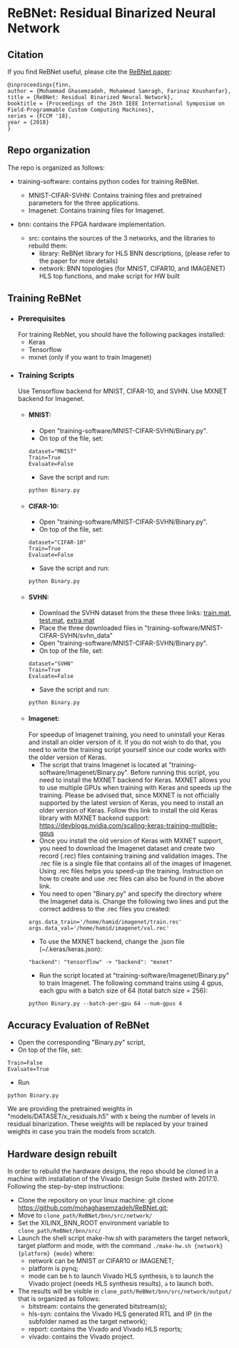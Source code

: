 # ReBNet: Residual Binarized Neural Network


## Citation
If you find ReBNet useful, please cite the <a href="https://arxiv.org/abs/1711.01243" target="_blank">ReBNet paper</a>:

    @inproceedings{finn,
    author = {Mohammad Ghasemzadeh, Mohammad Samragh, Farinaz Koushanfar},
    title = {ReBNet: Residual Binarized Neural Network},
    booktitle = {Proceedings of the 26th IEEE International Symposium on Field-Programmable Custom Computing Machines},
    series = {FCCM '18},
    year = {2018}
    }

 
## Repo organization 
The repo is organized as follows:

- training-software: contains python codes for training ReBNet.
	- MNIST-CIFAR-SVHN: Contains training files and pretrained parameters for the three applications.
	- Imagenet: Contains training files for Imagenet.
	
- bnn: contains the FPGA hardware implementation.
	- src: contains the sources of the 3 networks, and the libraries to rebuild them:
		- library: ReBNet library for HLS BNN descriptions, (please refer to the paper for more details)
		- network: BNN topologies (for MNIST, CIFAR10, and IMAGENET) HLS top functions, and make script for HW built

## Training ReBNet
- ### Prerequisites
	For training RebNet, you should have the following packages installed:
  	- Keras
  	- Tensorflow
  	- mxnet (only if you want to train Imagenet)
- ### Training Scripts
	Use Tensorflow backend for MNIST, CIFAR-10, and SVHN. Use MXNET backend for Imagenet.
  	- #### MNIST:
   		- Open "training-software/MNIST-CIFAR-SVHN/Binary.py". 
   		- On top of the file, set:
		```
		dataset="MNIST"
		Train=True
		Evaluate=False
		``` 
   		- Save the script and run:
		```
		python Binary.py
		```
  	- #### CIFAR-10:
		- Open "training-software/MNIST-CIFAR-SVHN/Binary.py". 
		- On top of the file, set:
		```
		dataset="CIFAR-10"
		Train=True
		Evaluate=False
		``` 
		- Save the script and run: 
		```
		python Binary.py
		```
  	- #### SVHN:
		- Download the SVHN dataset from the these three links: [train.mat](http://ufldl.stanford.edu/housenumbers/train_32x32.mat), [test.mat](http://ufldl.stanford.edu/housenumbers/test_32x32.mat), [extra.mat](http://ufldl.stanford.edu/housenumbers/extra_32x32.mat)
		- Place the three downloaded files in "training-software/MNIST-CIFAR-SVHN/svhn_data"
		- Open "training-software/MNIST-CIFAR-SVHN/Binary.py". 
		- On top of the file, set:
		```
		dataset="SVHN"
		Train=True
		Evaluate=False
		``` 
		- Save the script and run:
		```
		python Binary.py
		```
 	- #### Imagenet:
	  For speedup of Imagenet training, you need to uninstall your Keras and install an older version of it.
	  If you do not wish to do that, you need to write the training script yourself since our code works with the older version of Keras.
		- The script that trains Imagenet is located at "training-software/Imagenet/Binary.py". Before running this script, you need to install the MXNET backend for Keras. MXNET allows you to use multiple GPUs when training with Keras and speeds up the training. Please be advised that, since MXNET is not officially supported by the latest version of Keras, you need to install an older version of Keras. Follow this link to install the old Keras library with MXNET backend support: https://devblogs.nvidia.com/scaling-keras-training-multiple-gpus
		- Once you install the old version of Keras with MXNET support, you need to download the Imagenet dataset and create two record (.rec) files containing training and validation images. The .rec file is a single file that contains all of the images of Imagenet. Using .rec files helps you speed-up the training. Instruction on how to create and use .rec files can also be found in the above link. 
		- You need to open "Binary.py" and specify the directory where the Imagenet data is. Change the following two lines and put the correct address to the .rec files you created:
		```
		args.data_train='/home/hamid/imagenet/train.rec'
		args.data_val='/home/hamid/imagenet/val.rec'
		``` 
		- To use the MXNET backend, change the .json file (~/.keras/keras.json): 
		```
		"backend": "tensorflow" -> "backend": "mxnet"
		```
		- Run the script located at "training-software/Imagenet/Binary.py" to train Imagenet. The following command trains using 4 gpus, each gpu with a batch size of 64  (total batch size = 256):
		```
		python Binary.py --batch-per-gpu 64 --num-gpus 4
		```
## Accuracy Evaluation of ReBNet
  - Open the corresponding "Binary.py" script, 
  - On top of the file, set:
  ```
  Train=False
  Evaluate=True
  ```
  - Run 
  ```
  python Binary.py
  ```
  We are providing the pretrained weights in "models/DATASET/x_residuals.h5" with x being the number of levels in residual binarization. These weights will be replaced by your trained weights in case you train the models from scratch.
  
## Hardware design rebuilt
In order to rebuild the hardware designs, the repo should be cloned in a machine with installation of the Vivado Design Suite (tested with 2017.1). Following the step-by-step instructions:

- Clone the repository on your linux machine: git clone https://github.com/mohaghasemzadeh/ReBNet.git;
- Move to `clone_path/ReBNet/bnn/src/network/`
- Set the XILINX_BNN_ROOT environment variable to `clone_path/ReBNet/bnn/src/`
- Launch the shell script make-hw.sh with parameters the target network, target platform and mode, with the command `./make-hw.sh {network} {platform} {mode}` where:
	- network can be MNIST or CIFAR10 or IMAGENET;
	- platform is pynq;
	- mode can be `h` to launch Vivado HLS synthesis, `b` to launch the Vivado project (needs HLS synthesis results), `a` to launch both.
- The results will be visible in `clone_path/ReBNet/bnn/src/network/output/` that is organized as follows:
	- bitstream: contains the generated bitstream(s);
	- hls-syn: contains the Vivado HLS generated RTL and IP (in the subfolder named as the target network);
	- report: contains the Vivado and Vivado HLS reports;
	- vivado: contains the Vivado project.

